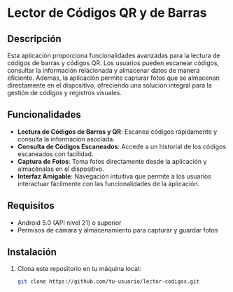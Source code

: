 # Lector de Códigos QR y de Barras

## Descripción

Esta aplicación proporciona funcionalidades avanzadas para la lectura de códigos de barras y códigos QR. Los usuarios pueden escanear códigos, consultar la información relacionada y almacenar datos de manera eficiente. Además, la aplicación permite capturar fotos que se almacenan directamente en el dispositivo, ofreciendo una solución integral para la gestión de códigos y registros visuales.

## Funcionalidades

- **Lectura de Códigos de Barras y QR**: Escanea códigos rápidamente y consulta la información asociada.
- **Consulta de Códigos Escaneados**: Accede a un historial de los códigos escaneados con facilidad.
- **Captura de Fotos**: Toma fotos directamente desde la aplicación y almacénalas en el dispositivo.
- **Interfaz Amigable**: Navegación intuitiva que permite a los usuarios interactuar fácilmente con las funcionalidades de la aplicación.

## Requisitos

- Android 5.0 (API nivel 21) o superior
- Permisos de cámara y almacenamiento para capturar y guardar fotos

## Instalación

1. Clona este repositorio en tu máquina local:
   ```bash
   git clone https://github.com/tu-usuario/lector-codigos.git
